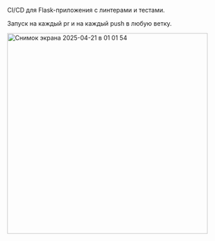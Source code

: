 CI/CD для Flask-приложения с линтерами и тестами.

Запуск на каждый pr и на каждый push в любую ветку.

<img width="462" alt="Снимок экрана 2025-04-21 в 01 01 54" src="https://github.com/user-attachments/assets/7ab5b30f-3246-4164-92f0-4c707799980f" />
